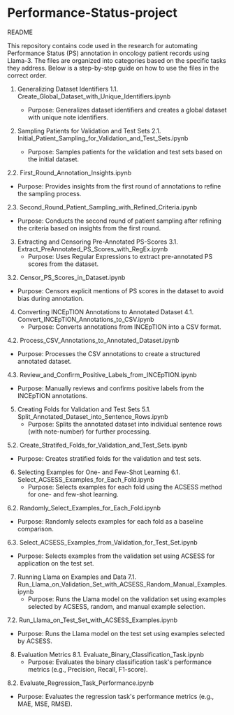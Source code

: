 # Performance-Status-project

README

This repository contains code used in the research for automating Performance Status (PS) annotation in oncology patient records using Llama-3. The files are organized into categories based on the specific tasks they address. Below is a step-by-step guide on how to use the files in the correct order.

1. Generalizing Dataset Identifiers
1.1. Create_Global_Dataset_with_Unique_Identifiers.ipynb
   - Purpose: Generalizes dataset identifiers and creates a global dataset with unique note identifiers.

2. Sampling Patients for Validation and Test Sets
2.1. Initial_Patient_Sampling_for_Validation_and_Test_Sets.ipynb
   - Purpose: Samples patients for the validation and test sets based on the initial dataset.

2.2. First_Round_Annotation_Insights.ipynb
   - Purpose: Provides insights from the first round of annotations to refine the sampling process.

2.3. Second_Round_Patient_Sampling_with_Refined_Criteria.ipynb
   - Purpose: Conducts the second round of patient sampling after refining the criteria based on insights from the first round.

3. Extracting and Censoring Pre-Annotated PS-Scores
3.1. Extract_PreAnnotated_PS_Scores_with_RegEx.ipynb
   - Purpose: Uses Regular Expressions to extract pre-annotated PS scores from the dataset.

3.2. Censor_PS_Scores_in_Dataset.ipynb
   - Purpose: Censors explicit mentions of PS scores in the dataset to avoid bias during annotation.

4. Converting INCEpTION Annotations to Annotated Dataset
4.1. Convert_INCEpTION_Annotations_to_CSV.ipynb
   - Purpose: Converts annotations from INCEpTION into a CSV format.

4.2. Process_CSV_Annotations_to_Annotated_Dataset.ipynb
   - Purpose: Processes the CSV annotations to create a structured annotated dataset.

4.3. Review_and_Confirm_Positive_Labels_from_INCEpTION.ipynb
   - Purpose: Manually reviews and confirms positive labels from the INCEpTION annotations.

5. Creating Folds for Validation and Test Sets
5.1. Split_Annotated_Dataset_into_Sentence_Rows.ipynb
   - Purpose: Splits the annotated dataset into individual sentence rows (with note-number) for further processing.

5.2. Create_Stratifed_Folds_for_Validation_and_Test_Sets.ipynb
   - Purpose: Creates stratified folds for the validation and test sets.

6. Selecting Examples for One- and Few-Shot Learning
6.1. Select_ACSESS_Examples_for_Each_Fold.ipynb
   - Purpose: Selects examples for each fold using the ACSESS method for one- and few-shot learning.

6.2. Randomly_Select_Examples_for_Each_Fold.ipynb
   - Purpose: Randomly selects examples for each fold as a baseline comparison.

6.3. Select_ACSESS_Examples_from_Validation_for_Test_Set.ipynb
   - Purpose: Selects examples from the validation set using ACSESS for application on the test set.

7. Running Llama on Examples and Data
7.1. Run_Llama_on_Validation_Set_with_ACSESS_Random_Manual_Examples.ipynb
   - Purpose: Runs the Llama model on the validation set using examples selected by ACSESS, random, and manual example selection.

7.2. Run_Llama_on_Test_Set_with_ACSESS_Examples.ipynb
   - Purpose: Runs the Llama model on the test set using examples selected by ACSESS.

8. Evaluation Metrics
8.1. Evaluate_Binary_Classification_Task.ipynb
   - Purpose: Evaluates the binary classification task's performance metrics (e.g., Precision, Recall, F1-score).

8.2. Evaluate_Regression_Task_Performance.ipynb
   - Purpose: Evaluates the regression task's performance metrics (e.g., MAE, MSE, RMSE).

